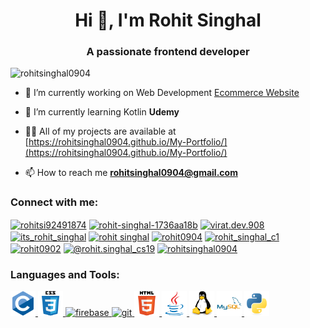 <h1 align="center">Hi 👋, I'm Rohit Singhal</h1>
<h3 align="center">A passionate frontend developer</h3>

<p align="left"> <img src="https://komarev.com/ghpvc/?username=rohitsinghal0904&label=Profile%20views&color=0e75b6&style=flat" alt="rohitsinghal0904" /> </p>

- 🔭 I’m currently working on Web Development [Ecommerce Website](https://shoping-bzar.github.io/Shopping-Bazar/)

- 🌱 I’m currently learning Kotlin **Udemy**

- 👨‍💻 All of my projects are available at [https://rohitsinghal0904.github.io/My-Portfolio/](https://rohitsinghal0904.github.io/My-Portfolio/)

- 📫 How to reach me **rohitsinghal0904@gmail.com**

<h3 align="left">Connect with me:</h3>
<p align="left">
<a href="https://twitter.com/rohitsi92491874" target="blank"><img align="center" src="https://raw.githubusercontent.com/rahuldkjain/github-profile-readme-generator/master/src/images/icons/Social/twitter.svg" alt="rohitsi92491874" height="30" width="40" /></a>
<a href="https://linkedin.com/in/rohit-singhal-1736aa18b" target="blank"><img align="center" src="https://raw.githubusercontent.com/rahuldkjain/github-profile-readme-generator/master/src/images/icons/Social/linked-in-alt.svg" alt="rohit-singhal-1736aa18b" height="30" width="40" /></a>
<a href="https://fb.com/virat.dev.908" target="blank"><img align="center" src="https://raw.githubusercontent.com/rahuldkjain/github-profile-readme-generator/master/src/images/icons/Social/facebook.svg" alt="virat.dev.908" height="30" width="40" /></a>
<a href="https://instagram.com/its_rohit_singhal" target="blank"><img align="center" src="https://raw.githubusercontent.com/rahuldkjain/github-profile-readme-generator/master/src/images/icons/Social/instagram.svg" alt="its_rohit_singhal" height="30" width="40" /></a>
<a href="https://www.youtube.com/c/rohit singhal" target="blank"><img align="center" src="https://raw.githubusercontent.com/rahuldkjain/github-profile-readme-generator/master/src/images/icons/Social/youtube.svg" alt="rohit singhal" height="30" width="40" /></a>
<a href="https://www.codechef.com/users/rohit0904" target="blank"><img align="center" src="https://cdn.jsdelivr.net/npm/simple-icons@3.1.0/icons/codechef.svg" alt="rohit0904" height="30" width="40" /></a>
<a href="https://www.hackerrank.com/rohit_singhal_c1" target="blank"><img align="center" src="https://raw.githubusercontent.com/rahuldkjain/github-profile-readme-generator/master/src/images/icons/Social/hackerrank.svg" alt="rohit_singhal_c1" height="30" width="40" /></a>
<a href="https://www.leetcode.com/rohit0902" target="blank"><img align="center" src="https://raw.githubusercontent.com/rahuldkjain/github-profile-readme-generator/master/src/images/icons/Social/leet-code.svg" alt="rohit0902" height="30" width="40" /></a>
<a href="https://www.hackerearth.com/@rohit.singhal_cs19" target="blank"><img align="center" src="https://raw.githubusercontent.com/rahuldkjain/github-profile-readme-generator/master/src/images/icons/Social/hackerearth.svg" alt="@rohit.singhal_cs19" height="30" width="40" /></a>
<a href="https://auth.geeksforgeeks.org/user/rohitsinghal0904" target="blank"><img align="center" src="https://raw.githubusercontent.com/rahuldkjain/github-profile-readme-generator/master/src/images/icons/Social/geeks-for-geeks.svg" alt="rohitsinghal0904" height="30" width="40" /></a>
</p>

<h3 align="left">Languages and Tools:</h3>
<p align="left"> <a href="https://www.cprogramming.com/" target="_blank" rel="noreferrer"> <img src="https://raw.githubusercontent.com/devicons/devicon/master/icons/c/c-original.svg" alt="c" width="40" height="40"/> </a> <a href="https://www.w3schools.com/css/" target="_blank" rel="noreferrer"> <img src="https://raw.githubusercontent.com/devicons/devicon/master/icons/css3/css3-original-wordmark.svg" alt="css3" width="40" height="40"/> </a> <a href="https://firebase.google.com/" target="_blank" rel="noreferrer"> <img src="https://www.vectorlogo.zone/logos/firebase/firebase-icon.svg" alt="firebase" width="40" height="40"/> </a> <a href="https://git-scm.com/" target="_blank" rel="noreferrer"> <img src="https://www.vectorlogo.zone/logos/git-scm/git-scm-icon.svg" alt="git" width="40" height="40"/> </a> <a href="https://www.w3.org/html/" target="_blank" rel="noreferrer"> <img src="https://raw.githubusercontent.com/devicons/devicon/master/icons/html5/html5-original-wordmark.svg" alt="html5" width="40" height="40"/> </a> <a href="https://www.java.com" target="_blank" rel="noreferrer"> <img src="https://raw.githubusercontent.com/devicons/devicon/master/icons/java/java-original.svg" alt="java" width="40" height="40"/> </a>  <a href="https://www.linux.org/" target="_blank" rel="noreferrer"> <img src="https://raw.githubusercontent.com/devicons/devicon/master/icons/linux/linux-original.svg" alt="linux" width="40" height="40"/> </a> <a href="https://www.mysql.com/" target="_blank" rel="noreferrer"> <img src="https://raw.githubusercontent.com/devicons/devicon/master/icons/mysql/mysql-original-wordmark.svg" alt="mysql" width="40" height="40"/> </a> <a href="https://www.python.org" target="_blank" rel="noreferrer"> <img src="https://raw.githubusercontent.com/devicons/devicon/master/icons/python/python-original.svg" alt="python" width="40" height="40"/> </a> </p>
